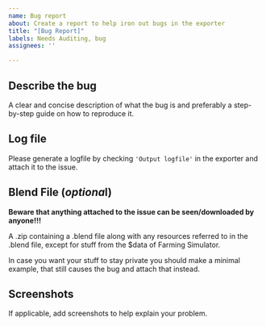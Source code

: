 ```yaml
---
name: Bug report
about: Create a report to help iron out bugs in the exporter
title: "[Bug Report]"
labels: Needs Auditing, bug
assignees: ''

---
```


## Describe the bug
A clear and concise description of what the bug is and preferably a step-by-step guide on how to reproduce it.

## Log file
Please generate a logfile by checking `'Output logfile'` in the exporter and attach it to the issue.

## Blend File (*optiona*l)
**Beware that anything attached to the issue can be seen/downloaded by anyone!!!**

A .zip containing a .blend file along with any resources referred to in the .blend file, except for stuff from the $data of Farming Simulator.

In case you want your stuff to stay private you should make a minimal example, that still causes the bug and attach that instead.


## Screenshots
If applicable, add screenshots to help explain your problem.
